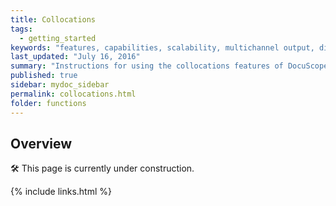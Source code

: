 ```yaml
---
title: Collocations
tags:
  - getting_started
keywords: "features, capabilities, scalability, multichannel output, dita, hats, comparison, benefits"
last_updated: "July 16, 2016"
summary: "Instructions for using the collocations features of DocuScope CA."
published: true
sidebar: mydoc_sidebar
permalink: collocations.html
folder: functions
---
```


## Overview

<a>&#128736;</a> This page is currently under construction.

{% include links.html %}
